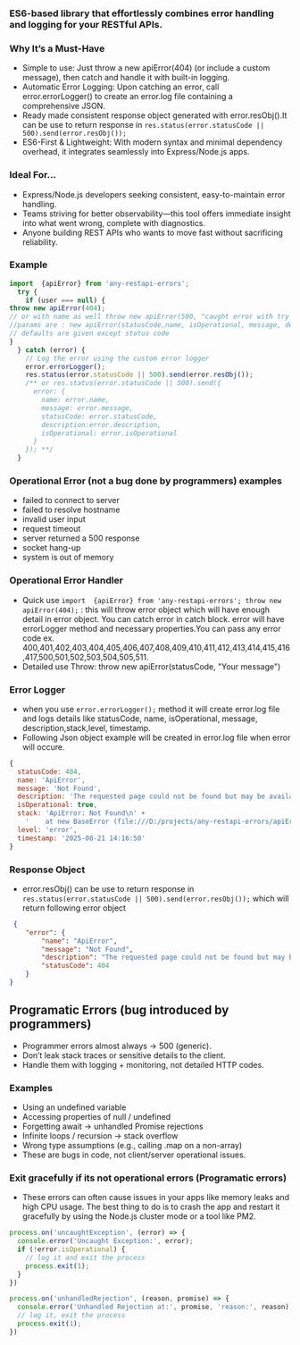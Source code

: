 ### ES6-based library that effortlessly combines error handling and logging for your RESTful APIs.
### Why It’s a Must-Have
* Simple to use: Just throw a new apiError(404) (or include a custom message), then catch and handle it with built-in logging.
* Automatic Error Logging: Upon catching an error, call error.errorLogger() to create an error.log file containing a comprehensive JSON.
* Ready made consistent response object generated with error.resObj().It can be use to return response in ```res.status(error.statusCode || 500).send(error.resObj());```
* ES6-First & Lightweight: With modern syntax and minimal dependency overhead, it integrates seamlessly into Express/Node.js apps.

### Ideal For...
* Express/Node.js developers seeking consistent, easy-to-maintain error handling.
* Teams striving for better observability—this tool offers immediate insight into what went wrong, complete with diagnostics.
* Anyone building REST APIs who wants to move fast without sacrificing reliability.

### Example 
```javascript
import  {apiError} from 'any-restapi-errors';
  try {
    if (user === null) {
throw new apiError(404); 
// or with name as well throw new apiError(500, "caught error with try catch block", false);
//params are : new apiError(statusCode,name, isOperational, message, description)
// defaults are given except status code
}
  } catch (error) {
    // Log the error using the custom error logger
    error.errorLogger();
    res.status(error.statusCode || 500).send(error.resObj());
    /** or res.status(error.statusCode || 500).send({
      error: {
        name: error.name,
        message: error.message,
        statusCode: error.statusCode,
        description:error.description,
        isOperational: error.isOperational
      }
    }); **/
  }
```
### Operational Error (not a bug done by programmers) examples
* failed to connect to server
* failed to resolve hostname
* invalid user input
* request timeout
* server returned a 500 response
* socket hang-up
* system is out of memory

### Operational Error Handler
* Quick use ```import  {apiError} from 'any-restapi-errors'; throw new apiError(404);``` : this will throw error object which will have enough detail in error object. You can catch error in catch block. error will have errorLogger method and necessary properties.You can pass any error code ex. 400,401,402,403,404,405,406,407,408,409,410,411,412,413,414,415,416,417,500,501,502,503,504,505,511.
* Detailed use Throw: throw new apiError(statusCode, "Your message")

### Error Logger
* when you use ```error.errorLogger();``` method it will create error.log file and logs details like statusCode, name,  isOperational, message, description,stack,level, timestamp.
* Following Json object example will be created in error.log file when error will occure.

```javascript
{
  statusCode: 404,
  name: 'ApiError',
  message: 'Not Found',
  description: 'The requested page could not be found but may be available again in the future',
  isOperational: true,
  stack: 'ApiError: Not Found\n' +
    '    at new BaseError (file:///D:/projects/any-restapi-errors/apiErrors/baseError.js:10:8)\n' + ...',
  level: 'error',
  timestamp: '2025-08-21 14:16:50'
}
```

### Response Object 
* error.resObj() can be use to return response in ```res.status(error.statusCode || 500).send(error.resObj());```
which will return following error object 
```json
 {
    "error": {
        "name": "ApiError",
        "message": "Not Found",
        "description": "The requested page could not be found but may be available again in the future",
        "statusCode": 404
    }
}
```

## Programatic Errors (bug introduced by programmers)
* Programmer errors almost always → 500 (generic).
* Don’t leak stack traces or sensitive details to the client.
* Handle them with logging + monitoring, not detailed HTTP codes.
### Examples 
* Using an undefined variable
* Accessing properties of null / undefined
* Forgetting await → unhandled Promise rejections
* Infinite loops / recursion → stack overflow
* Wrong type assumptions (e.g., calling .map on a non-array)
* These are bugs in code, not client/server operational issues.

### Exit gracefully if its not operational errors (Programatic errors)
*  These errors can often cause issues in your apps like memory leaks and high CPU usage. The best thing to do is to crash the app and restart it gracefully by using the Node.js cluster mode or a tool like PM2.

```javascript
process.on('uncaughtException', (error) => {
  console.error('Uncaught Exception:', error);
  if (!error.isOperational) {
    // log it and exit the process
    process.exit(1);
  }
})

process.on('unhandledRejection', (reason, promise) => {
  console.error('Unhandled Rejection at:', promise, 'reason:', reason);
  // log it, exit the process
  process.exit(1);
})
```



